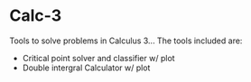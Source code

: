 # Calc-3
Tools to solve problems in Calculus 3...
The tools included are:
 - Critical point solver and classifier w/ plot
 - Double intergral Calculator w/ plot
